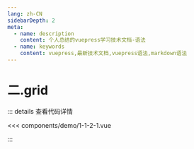 ```yaml
---
lang: zh-CN
sidebarDepth: 2
meta:
  - name: description
    content: 个人总结的vuepress学习技术文档-语法
  - name: keywords
    content: vuepress,最新技术文档,vuepress语法,markdown语法
---
```


# 二.grid

  <Container url="https://zhoubichuan.com/resume/?type=echarts&name=1-1-2-1.vue" />

::: details 查看代码详情

<<< components/demo/1-1-2-1.vue

:::